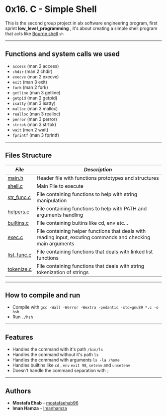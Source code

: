 # 0x16. C - Simple Shell
This is the second group project in alx software engineering program, first sprint **low_level_programming** , it's about creating a simple shell program that acts like [Bourne shell](https://en.wikipedia.org/wiki/Unix_shell) `sh`
___
## Functions and system calls we used
* `access` (man 2 access)
* `chdir` (man 2 chdir)
* `execve` (man 2 execve)
* `exit` (man 3 exit)
* `fork` (man 2 fork)
* `getline` (man 3 getline)
* `getpid` (man 2 getpid)
* `isatty` (man 3 isatty)
* `malloc` (man 3 malloc)
* `realloc` (man 3 realloc)
* `perror` (man 3 perror)
* `strtok` (man 3 strtok)
* `wait` (man 2 wait)
* `fprintf` (man 3 fprintf)
___
## Files Structure

|  ***File***  | ***Description***     |
|-------------|------------------------|
| [main.h](./main.h) | Header file with functions prototypes and structures |
| [shell.c](./shell.c) | Main File to execute |
| [str_func.c](./str_func.c) | File containing functions to help with string manipulation |
| [helpers.c](./helpers.c) | File containing functions to help with PATH and arguments handling |
| [builtins.c](./builtins.c) | File containing buitins like cd, env etc... |
| [exec.c](./exec.c) | File containing helper functions that deals with reading input, excuting commands and checking main arguments |
| [list_func.c](./list_func.c) | File containing functions that deals with linked list functions |
| [tokenize.c](./tokenize.c) | File containing functions that deals with string tokenization of strings |
___
## How to compile and run
* Compile with `gcc -Wall -Werror -Wextra -pedantic -std=gnu89 *.c -o hsh`
* Run `./hsh`
___
## Features
* Handles the command with it's path `/bin/ls`
* Handles the command without it's path `ls`
* Handles the command with arguments `ls -la /home`
* Handles builtins like `cd` , `env` `exit 98`, `setenv` and `unsetenv`
* Doesn't handle the command separation with `;`
___
## Authors
* **Mostafa Ehab** - [mostafaehab96](https://github.com/mostafaehab96)
*  **Iman Hamza** - [Imanhamza](https://github.com/Imanhamza)
